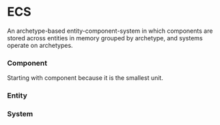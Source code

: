 # ECS
An archetype-based entity-component-system in which components are stored across entities in memory grouped by archetype, and systems operate on archetypes.

### Component
Starting with component because it is the smallest unit.
### Entity

### System